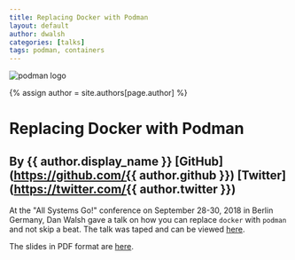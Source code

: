 ```yaml
---
title: Replacing Docker with Podman
layout: default
author: dwalsh
categories: [talks]
tags: podman, containers
---
```


![podman logo](https://podman.io/images/podman.svg)

{% assign author = site.authors[page.author] %}
# Replacing Docker with Podman
## By {{ author.display_name }} [GitHub](https://github.com/{{ author.github }}) [Twitter](https://twitter.com/{{ author.twitter }})

At the "All Systems Go!" conference on September 28-30, 2018 in Berlin Germany, Dan Walsh gave a talk on how you can replace `docker` with `podman` and not skip a beat.  The talk was taped and can be viewed [here](https://media.ccc.de/v/ASG2018-177-replacing_docker_with_podman#t=3).

The slides in PDF format are [here](https://podman.io/slides/2018_10_01_Replacing_Docker_With_Podman.pdf).
